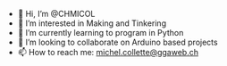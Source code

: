 - 👋 Hi, I’m @CHMICOL
- 👀 I’m interested in Making and Tinkering
- 🌱 I’m currently learning to program in Python
- 💞️ I’m looking to collaborate on Arduino based projects
- 📫 How to reach me: michel.collette@ggaweb.ch

<!---
CHMICOL/CHMICOL is a ✨ special ✨ repository because its `README.md` (this file) appears on your GitHub profile.
You can click the Preview link to take a look at your changes.
--->
